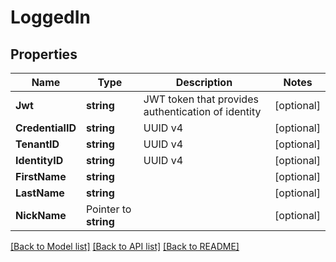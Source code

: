 # LoggedIn

## Properties

Name | Type | Description | Notes
------------ | ------------- | ------------- | -------------
**Jwt** | **string** | JWT token that provides authentication of identity | [optional] 
**CredentialID** | **string** | UUID v4 | [optional] 
**TenantID** | **string** | UUID v4 | [optional] 
**IdentityID** | **string** | UUID v4 | [optional] 
**FirstName** | **string** |  | [optional] 
**LastName** | **string** |  | [optional] 
**NickName** | Pointer to **string** |  | [optional] 

[[Back to Model list]](../README.md#documentation-for-models) [[Back to API list]](../README.md#documentation-for-api-endpoints) [[Back to README]](../README.md)



